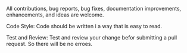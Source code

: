All contributions, bug reports, bug fixes, documentation improvements, enhancements, and ideas are welcome.

Code Style:
Code should be written i a way that is easy to read.

Test and Review:
Test and review your change befor submitting a pull request. So there will be no erroes. 
